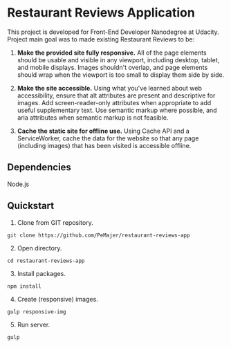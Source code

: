 # Restaurant Reviews Application

This project is developed for Front-End Developer Nanodegree at Udacity. Project main goal was to made existing Restaurant Reviews to be:

1. **Make the provided site fully responsive.** All of the page elements should be usable and visible in any viewport, including desktop, tablet, and mobile displays. Images shouldn't overlap, and page elements should wrap when the viewport is too small to display them side by side.

2. **Make the site accessible.** Using what you've learned about web accessibility, ensure that alt attributes are present and descriptive for images. Add screen-reader-only attributes when appropriate to add useful supplementary text. Use semantic markup where possible, and aria attributes when semantic markup is not feasible.

3. **Cache the static site for offline use.** Using Cache API and a ServiceWorker, cache the data for the website so that any page (including images) that has been visited is accessible offline.

## Dependencies

Node.js

## Quickstart

1. Clone from GIT repository.
```
git clone https://github.com/PeMajer/restaurant-reviews-app
```
2. Open directory.
```
cd restaurant-reviews-app
```
3. Install packages.
```
npm install
```
4. Create (responsive) images.
```
gulp responsive-img
```
5. Run server.
```
gulp
``` 

